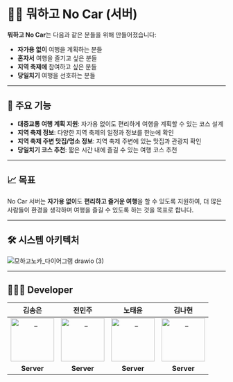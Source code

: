 # 🚗❌ 뭐하고 No Car (서버)

**뭐하고 No Car**는 다음과 같은 분들을 위해 만들어졌습니다:

- **자가용 없이** 여행을 계획하는 분들
- **혼자서** 여행을 즐기고 싶은 분들
- **지역 축제에** 참여하고 싶은 분들
- **당일치기** 여행을 선호하는 분들

---

## 🌟 주요 기능

- **대중교통 여행 계획 지원**: 자가용 없이도 편리하게 여행을 계획할 수 있는 코스 설계
- **지역 축제 정보**: 다양한 지역 축제의 일정과 정보를 한눈에 확인
- **지역 축제 주변 맛집/명소 정보**: 지역 축제 주변에 있는 맛집과 관광지 확인
- **당일치기 코스 추천**: 짧은 시간 내에 즐길 수 있는 여행 코스 추천

---

## 📈 목표

No Car 서버는 **자가용 없이**도 **편리하고 즐거운 여행**을 할 수 있도록 지원하여, 더 많은 사람들이 환경을 생각하며 여행을 즐길 수 있도록 하는 것을 목표로 합니다.

---

## 🛠️ 시스템 아키텍처
![모하고노카_다이어그램 drawio (3)](https://github.com/user-attachments/assets/766aa3c2-86a6-480f-a3d4-c21345bad493)



---

## 👨🏻‍💻 Developer
<div align=center>

| 김송은 | 전민주 | 노태윤 | 김나현 |
|:---:|:---:|:---:|:---:|
|  <a href="https://github.com/mungsil"> <img src="https://avatars.githubusercontent.com/u/107127451?v=4" width=100px alt="_"/> </a> | <a href="https://github.com/mingmingmon"> <img src="https://avatars.githubusercontent.com/u/96719969?v=4" width=100px alt="_"/> </a>|<a href="https://github.com/areian13"> <img src="https://avatars.githubusercontent.com/u/64716815?v=4" width=100px alt="_"/> </a>|<a href="https://github.com/nahyun0423"> <img src="https://avatars.githubusercontent.com/u/68987116?v=4" width=100px alt="_"/> </a>|
| **Server** | **Server** | **Server** | **Server** |
</div>
